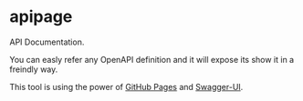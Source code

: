 # apipage

API Documentation.

You can easly refer any OpenAPI definition and it will expose its show it in a freindly way.

This tool is using the power of [GitHub Pages](https://pages.github.com/) and [Swagger-UI](https://github.com/swagger-api/swagger-ui/).
